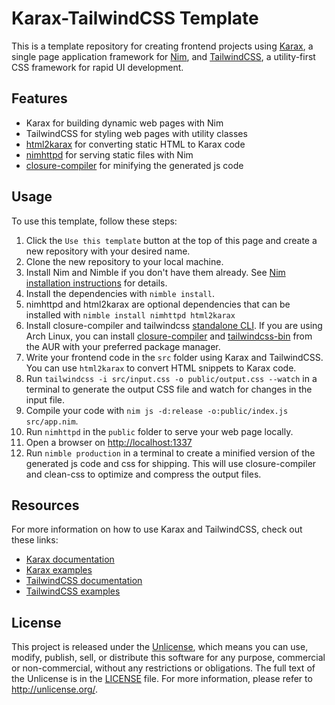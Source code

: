 # Karax-TailwindCSS Template

This is a template repository for creating frontend projects using [Karax](https://github.com/karaxnim/karax), a single page application framework for [Nim](https://nim-lang.org/), and [TailwindCSS](https://github.com/tailwindlabs/tailwindcss), a utility-first CSS framework for rapid UI development.

## Features

- Karax for building dynamic web pages with Nim
- TailwindCSS for styling web pages with utility classes
- [html2karax](https://github.com/nim-lang-cn/html2karax) for converting static HTML to Karax code
- [nimhttpd](https://github.com/h3rald/nimhttpd) for serving static files with Nim
- [closure-compiler](https://github.com/google/closure-compiler) for minifying the generated js code

## Usage

To use this template, follow these steps:

1. Click the `Use this template` button at the top of this page and create a new repository with your desired name.
2. Clone the new repository to your local machine.
3. Install Nim and Nimble if you don't have them already. See [Nim installation instructions](https://nim-lang.org/install.html) for details.
4. Install the dependencies with `nimble install`.
5. nimhttpd and html2karax are optional dependencies that can be installed with `nimble install nimhttpd html2karax`
6. Install closure-compiler and tailwindcss [standalone CLI](https://github.com/tailwindlabs/tailwindcss/releases). If you are using Arch Linux, you can install [closure-compiler](https://aur.archlinux.org/packages/closure-compiler) and [tailwindcss-bin](https://aur.archlinux.org/packages/tailwindcss-bin) from the AUR with your preferred package manager.
7. Write your frontend code in the `src` folder using Karax and TailwindCSS. You can use `html2karax` to convert HTML snippets to Karax code.
8. Run `tailwindcss -i src/input.css -o public/output.css --watch` in a terminal to generate the output CSS file and watch for changes in the input file.
9. Compile your code with `nim js -d:release -o:public/index.js src/app.nim`.
10. Run `nimhttpd` in the `public` folder to serve your web page locally.
11. Open a browser on <http://localhost:1337>
12. Run `nimble production` in a terminal to create a minified version of the generated js code and css for shipping. This will use closure-compiler and clean-css to optimize and compress the output files.

## Resources

For more information on how to use Karax and TailwindCSS, check out these links:

- [Karax documentation](https://karaxnim.github.io/karax/karax.html)
- [Karax examples](https://github.com/karaxnim/karax/tree/master/examples)
- [TailwindCSS documentation](https://tailwindcss.com/docs)
- [TailwindCSS examples](https://tailwindcss.com/components)

## License

This project is released under the [Unlicense](https://unlicense.org/), which means you can use, modify, publish, sell, or distribute this software for any purpose, commercial or non-commercial, without any restrictions or obligations. The full text of the Unlicense is in the [LICENSE](LICENSE) file. For more information, please refer to <http://unlicense.org/>.
